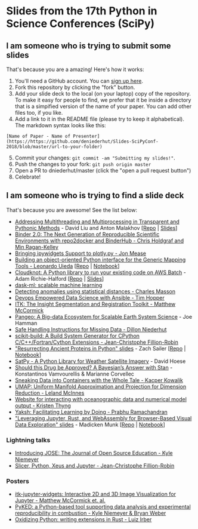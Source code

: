 # Slides from the 17th Python in Science Conferences (SciPy)


## I am someone who is trying to submit some slides

That's because you are a amazing! Here's how it works:

1. You'll need a GitHub account. You can [sign up here](https://github.com/join).
2. Fork this repository by clicking the "fork" button.
3. Add your slide deck to the local (on your laptop) copy of the repository. To make it easy for people to find, we prefer that it be inside a directory that is a simpified version of the name of your paper. You can add other files too, if you like.
4. Add a link to it in the README file (please try to keep it alphabetical). The markdown syntax looks like this:

`[Name of Paper - Name of Presenter](https://https://github.com/deniederhut/Slides-SciPyConf-2018/blob/master/url-to-your-folder)`

5. Commit your changes: `git commit -am "Submitting my slides!"`.
6. Push the changes to your fork: `git push origin master`
7. Open a PR to dniederhut/master (click the "open a pull request button")
8. Celebrate!

## I am someone who is trying to find a slide deck

That's because you are awesome! See the list below:
- [Addressing Multithreading and Multiprocessing in Transparent and Pythonic Methods](https://github.com/deniederhut/Slides-SciPyConf-2018/tree/master/pythonic-multithreading-multiprocessing) - David Liu and Anton Malakhov [[Repo](https://github.com/IntelPython/composability_bench/tree/master/scipy2018_demo) | [Slides](https://github.com/deniederhut/Slides-SciPyConf-2018/tree/master/pythonic-multithreading-multiprocessing/pythonic_multithreading_multiprocessing.pdf)]
- [Binder 2.0: The Next Generation of Reproducible Scientific Environments with repo2docker and BinderHub - Chris Holdgraf and Min Ragan-Kelley](http://bit.ly/scipy-2018-binder)
- [Bringing ipywidgets Support to plotly.py - Jon Mease](https://github.com/deniederhut/Slides-SciPyConf-2018/tree/master/plotly-ipywidgets)
- [Building an object-oriented Python interface for the Generic Mapping Tools - Leonardo
  Uieda](https://doi.org/10.6084/m9.figshare.6814052) [[Repo](https://github.com/leouieda/scipy2018) | [Notebook](http://try.gmtpython.xyz/)]
- [Cloudknot: A Python library to run your existing code on AWS Batch](https://richford.github.io/scipy2018-cloudknot-talk/) - Adam Richie-Halford [[Repo](https://github.com/richford/scipy2018-cloudknot-talk) | [Slides](https://richford.github.io/scipy2018-cloudknot-talk/#/cover)]
- [dask-ml: scalable machine learning](https://tomaugspurger.github.io/slides/dask-ml-scipy)
- [Detecting anomalies using statistical distances - Charles Masson](https://docs.google.com/presentation/d/1UE3cUxviX5EzyPzdoEbQm-0lL3Y6Htr0wRF2t3-5xNg/edit?usp=sharing)
- [Devops Empowered Data Science with Ansible - Tim Hopper](https://tdhopper.com/blog/ansible-talk/)
- [ITK: The Insight Segmentation and Registration Toolkit - Matthew McCormick](https://github.com/deniederhut/Slides-SciPyConf-2018/tree/master/itk)
- [Pangeo: A Big-data Ecosystem for Scalable Earth System Science](https://github.com/deniederhut/Slides-SciPyConf-2018/tree/master/pangeo) - Joe Hamman
- [Safe Handling Instructions for Missing Data - Dillon Niederhut](https://github.com/deniederhut/Slides-SciPyConf-2018/tree/master/safe-handle-missing-data)
- [scikit-build: A Build System Generator for CPython C/C++/Fortran/Cython Extensions - Jean-Christophe Fillion-Robin](scikit-build-talk#readme)
- ["Resurrecting Ancient Proteins in Python" slides](https://zsailer.github.io/scipy-2018/slides/index.html#/) - Zach Sailer [[Repo](https://github.com/Zsailer/scipy-2018) | [Notebook](https://github.com/Zsailer/scipy-2018/blob/master/intro-notebook.ipynb)]
- [SatPy - A Python Library for Weather Satellite Imagery](https://github.com/deniederhut/Slides-SciPyConf-2018/tree/master/satpy/) - David Hoese
- [Should this Drug be Approved? A Bayesian’s Answer with Stan](https://github.com/deniederhut/Slides-SciPyConf-2018/blob/master/bayesian-stan-drug-approval) - Konstantinos Vamvourellis & Marianne Corvellec
- [Sneaking Data into Containers with the Whole Tale - Kacper Kowalik](https://github.com/deniederhut/Slides-SciPyConf-2018/tree/master/sneaking-data-into-containers-with-WT)
- [UMAP: Uniform Manifold Approximation and Projection for Dimension Reduction - Leland McInnes](https://github.com/deniederhut/Slides-SciPyConf-2018/tree/master/umap)
- [Website for interacting with oceanographic data and numerical model output - Kristen Thyng](https://github.com/deniederhut/Slides-SciPyConf-2018/blob/master/website-ocean)
- [Yaksh: Facilitating Learning by Doing - Prabhu Ramachandran](https://github.com/deniederhut/Slides-SciPyConf-2018/tree/master/yaksh-learning-by-doing)
- ["Leveraging Jupyter, Rust, and WebAssembly for Browser-Based Visual Data Exploration" slides](https://munkm.github.io/2018-07-13-scipy) - Madicken Munk [[Repo](https://github.com/munkm/2018-07-13-scipy) | [Notebook](https://github.com/munkm/2018-07-13-scipy/blob/master/notebooks/demo-scipy-2018.ipynb)]

### Lightning talks

- [Introducing JOSE: The Journal of Open Source Education - Kyle Niemeyer](https://github.com/deniederhut/Slides-SciPyConf-2018/blob/master/introducing-jose-lightning-talk/JOSE-lightning-talk.pdf)
- [Slicer, Python, Xeus and Jupyter - Jean-Christophe Fillion-Robin](slicer-python-xeus-jupyter-lightning-talk#readme)

### Posters

- [itk-jupyter-widgets: Interactive 2D and 3D Image Visualization for Jupyter - Matthew McCormick et. al.](https://github.com/thewtex/scipy-2018-itk-jupyter-widgets-poster)
- [PyKED: a Python-based tool supporting data analysis and experimental reproducibility in combustion - Kyle Niemeyer & Bryan Weber](https://doi.org/10.5281/zenodo.1312239)
- [Oxidizing Python: writing extensions in Rust - Luiz Irber](https://doi.org/10.7490/f1000research.1115726.1)
